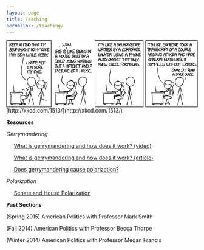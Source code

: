 ```yaml
---
layout: page
title: Teaching
permalink: /teaching/
---
```

<div>
  <img src="/img/code_quality.png" align="left" padding="10px" />
</div>  
[http://xkcd.com/1513/](http://xkcd.com/1513/)

**Resources**

*Gerrymandering*

&nbsp;&nbsp;&nbsp;&nbsp;&nbsp;[What is gerrymandering and how does it work? (video)](https://www.youtube.com/watch?v=YcUDBgYodIE)

&nbsp;&nbsp;&nbsp;&nbsp;&nbsp;[What is gerrymandering and how does it work? (article)](http://www.washingtonpost.com/blogs/wonkblog/wp/2015/03/01/this-is-the-best-explanation-of-gerrymandering-you-will-ever-see/)

&nbsp;&nbsp;&nbsp;&nbsp;&nbsp;[Does gerrymandering cause polarization?](http://www.washingtonpost.com/opinions/hate-our-polarized-politics-why-you-cant-blame-gerrymandering/2012/10/26/c2794552-1d80-11e2-9cd5-b55c38388962_story.html)

*Polarization*

&nbsp;&nbsp;&nbsp;&nbsp;&nbsp;[Senate and House Polarization](https://img.washingtonpost.com/wp-apps/imrs.php?src=https://img.washingtonpost.com/blogs/wonkblog/files/2013/01/overall_polarization_112th1.jpg&w=1484)










**Past Sections**

(Spring 2015) American Politics with Professor Mark Smith

(Fall 2014) American Politics with Professor Becca Thorpe

(Winter 2014) American Politics with Professor Megan Francis



